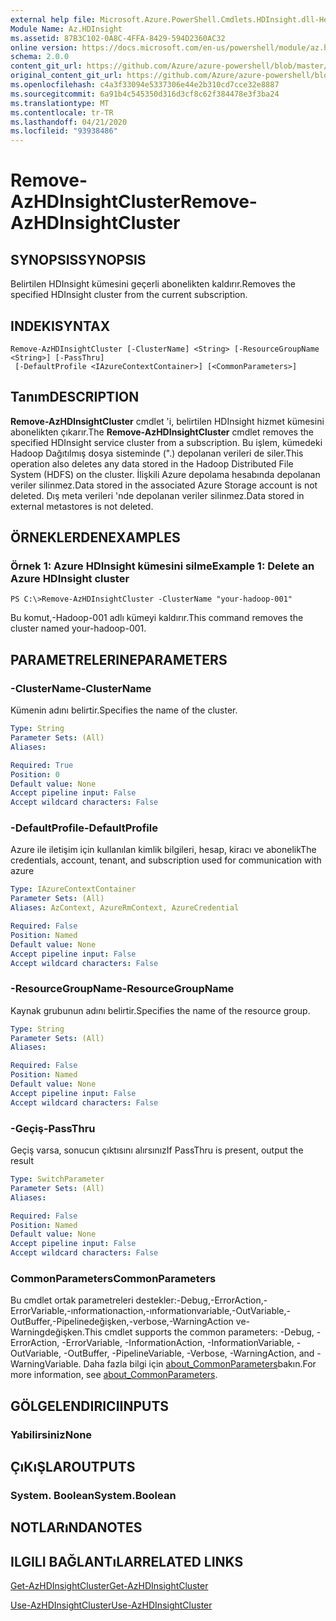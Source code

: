 ```yaml
---
external help file: Microsoft.Azure.PowerShell.Cmdlets.HDInsight.dll-Help.xml
Module Name: Az.HDInsight
ms.assetid: 87B3C102-0A8C-4FFA-8429-594D2360AC32
online version: https://docs.microsoft.com/en-us/powershell/module/az.hdinsight/remove-azhdinsightcluster
schema: 2.0.0
content_git_url: https://github.com/Azure/azure-powershell/blob/master/src/HDInsight/HDInsight/help/Remove-AzHDInsightCluster.md
original_content_git_url: https://github.com/Azure/azure-powershell/blob/master/src/HDInsight/HDInsight/help/Remove-AzHDInsightCluster.md
ms.openlocfilehash: c4a3f33094e5337306e44e2b310cd7cce32e8887
ms.sourcegitcommit: 6a91b4c545350d316d3cf8c62f384478e3f3ba24
ms.translationtype: MT
ms.contentlocale: tr-TR
ms.lasthandoff: 04/21/2020
ms.locfileid: "93938486"
---
```

# <span data-ttu-id="03c45-101">Remove-AzHDInsightCluster</span><span class="sxs-lookup"><span data-stu-id="03c45-101">Remove-AzHDInsightCluster</span></span>

## <span data-ttu-id="03c45-102">SYNOPSIS</span><span class="sxs-lookup"><span data-stu-id="03c45-102">SYNOPSIS</span></span>
<span data-ttu-id="03c45-103">Belirtilen HDInsight kümesini geçerli abonelikten kaldırır.</span><span class="sxs-lookup"><span data-stu-id="03c45-103">Removes the specified HDInsight cluster from the current subscription.</span></span>

## <span data-ttu-id="03c45-104">INDEKI</span><span class="sxs-lookup"><span data-stu-id="03c45-104">SYNTAX</span></span>

```
Remove-AzHDInsightCluster [-ClusterName] <String> [-ResourceGroupName <String>] [-PassThru]
 [-DefaultProfile <IAzureContextContainer>] [<CommonParameters>]
```

## <span data-ttu-id="03c45-105">Tanım</span><span class="sxs-lookup"><span data-stu-id="03c45-105">DESCRIPTION</span></span>
<span data-ttu-id="03c45-106">**Remove-AzHDInsightCluster** cmdlet 'i, belirtilen HDInsight hizmet kümesini abonelikten çıkarır.</span><span class="sxs-lookup"><span data-stu-id="03c45-106">The **Remove-AzHDInsightCluster** cmdlet removes the specified HDInsight service cluster from a subscription.</span></span>
<span data-ttu-id="03c45-107">Bu işlem, kümedeki Hadoop Dağıtılmış dosya sisteminde (".) depolanan verileri de siler.</span><span class="sxs-lookup"><span data-stu-id="03c45-107">This operation also deletes any data stored in the Hadoop Distributed File System (HDFS) on the cluster.</span></span>
<span data-ttu-id="03c45-108">İlişkili Azure depolama hesabında depolanan veriler silinmez.</span><span class="sxs-lookup"><span data-stu-id="03c45-108">Data stored in the associated Azure Storage account is not deleted.</span></span>
<span data-ttu-id="03c45-109">Dış meta verileri 'nde depolanan veriler silinmez.</span><span class="sxs-lookup"><span data-stu-id="03c45-109">Data stored in external metastores is not deleted.</span></span>

## <span data-ttu-id="03c45-110">ÖRNEKLERDEN</span><span class="sxs-lookup"><span data-stu-id="03c45-110">EXAMPLES</span></span>

### <span data-ttu-id="03c45-111">Örnek 1: Azure HDInsight kümesini silme</span><span class="sxs-lookup"><span data-stu-id="03c45-111">Example 1: Delete an Azure HDInsight cluster</span></span>
```
PS C:\>Remove-AzHDInsightCluster -ClusterName "your-hadoop-001"
```

<span data-ttu-id="03c45-112">Bu komut,-Hadoop-001 adlı kümeyi kaldırır.</span><span class="sxs-lookup"><span data-stu-id="03c45-112">This command removes the cluster named your-hadoop-001.</span></span>

## <span data-ttu-id="03c45-113">PARAMETRELERINE</span><span class="sxs-lookup"><span data-stu-id="03c45-113">PARAMETERS</span></span>

### <span data-ttu-id="03c45-114">-ClusterName</span><span class="sxs-lookup"><span data-stu-id="03c45-114">-ClusterName</span></span>
<span data-ttu-id="03c45-115">Kümenin adını belirtir.</span><span class="sxs-lookup"><span data-stu-id="03c45-115">Specifies the name of the cluster.</span></span>

```yaml
Type: String
Parameter Sets: (All)
Aliases:

Required: True
Position: 0
Default value: None
Accept pipeline input: False
Accept wildcard characters: False
```

### <span data-ttu-id="03c45-116">-DefaultProfile</span><span class="sxs-lookup"><span data-stu-id="03c45-116">-DefaultProfile</span></span>
<span data-ttu-id="03c45-117">Azure ile iletişim için kullanılan kimlik bilgileri, hesap, kiracı ve abonelik</span><span class="sxs-lookup"><span data-stu-id="03c45-117">The credentials, account, tenant, and subscription used for communication with azure</span></span>

```yaml
Type: IAzureContextContainer
Parameter Sets: (All)
Aliases: AzContext, AzureRmContext, AzureCredential

Required: False
Position: Named
Default value: None
Accept pipeline input: False
Accept wildcard characters: False
```

### <span data-ttu-id="03c45-118">-ResourceGroupName</span><span class="sxs-lookup"><span data-stu-id="03c45-118">-ResourceGroupName</span></span>
<span data-ttu-id="03c45-119">Kaynak grubunun adını belirtir.</span><span class="sxs-lookup"><span data-stu-id="03c45-119">Specifies the name of the resource group.</span></span>

```yaml
Type: String
Parameter Sets: (All)
Aliases:

Required: False
Position: Named
Default value: None
Accept pipeline input: False
Accept wildcard characters: False
```

### <span data-ttu-id="03c45-120">-Geçiş</span><span class="sxs-lookup"><span data-stu-id="03c45-120">-PassThru</span></span>
<span data-ttu-id="03c45-121">Geçiş varsa, sonucun çıktısını alırsınız</span><span class="sxs-lookup"><span data-stu-id="03c45-121">If PassThru is present, output the result</span></span>

```yaml
Type: SwitchParameter
Parameter Sets: (All)
Aliases:

Required: False
Position: Named
Default value: None
Accept pipeline input: False
Accept wildcard characters: False
```

### <span data-ttu-id="03c45-122">CommonParameters</span><span class="sxs-lookup"><span data-stu-id="03c45-122">CommonParameters</span></span>
<span data-ttu-id="03c45-123">Bu cmdlet ortak parametreleri destekler:-Debug,-ErrorAction,-ErrorVariable,-ınformationaction,-ınformationvariable,-OutVariable,-OutBuffer,-Pipelinedeğişken,-verbose,-WarningAction ve-Warningdeğişken.</span><span class="sxs-lookup"><span data-stu-id="03c45-123">This cmdlet supports the common parameters: -Debug, -ErrorAction, -ErrorVariable, -InformationAction, -InformationVariable, -OutVariable, -OutBuffer, -PipelineVariable, -Verbose, -WarningAction, and -WarningVariable.</span></span> <span data-ttu-id="03c45-124">Daha fazla bilgi için [about_CommonParameters](http://go.microsoft.com/fwlink/?LinkID=113216)bakın.</span><span class="sxs-lookup"><span data-stu-id="03c45-124">For more information, see [about_CommonParameters](http://go.microsoft.com/fwlink/?LinkID=113216).</span></span>

## <span data-ttu-id="03c45-125">GÖLGELENDIRICI</span><span class="sxs-lookup"><span data-stu-id="03c45-125">INPUTS</span></span>

### <span data-ttu-id="03c45-126">Yabilirsiniz</span><span class="sxs-lookup"><span data-stu-id="03c45-126">None</span></span>
## <span data-ttu-id="03c45-127">ÇıKıŞLAR</span><span class="sxs-lookup"><span data-stu-id="03c45-127">OUTPUTS</span></span>

### <span data-ttu-id="03c45-128">System. Boolean</span><span class="sxs-lookup"><span data-stu-id="03c45-128">System.Boolean</span></span>
## <span data-ttu-id="03c45-129">NOTLARıNDA</span><span class="sxs-lookup"><span data-stu-id="03c45-129">NOTES</span></span>

## <span data-ttu-id="03c45-130">ILGILI BAĞLANTıLAR</span><span class="sxs-lookup"><span data-stu-id="03c45-130">RELATED LINKS</span></span>

[<span data-ttu-id="03c45-131">Get-AzHDInsightCluster</span><span class="sxs-lookup"><span data-stu-id="03c45-131">Get-AzHDInsightCluster</span></span>](./Get-AzHDInsightCluster.md)

[<span data-ttu-id="03c45-132">Use-AzHDInsightCluster</span><span class="sxs-lookup"><span data-stu-id="03c45-132">Use-AzHDInsightCluster</span></span>](./Use-AzHDInsightCluster.md)


